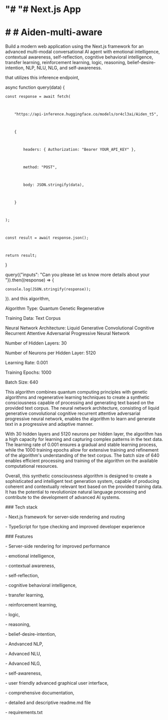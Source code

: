 # "# "# Next.js App

# \# # Aiden-multi-aware

Build a modern web application using the Next.js framework for an advanced multi-modal conversational AI agent with emotional intelligence, contextual awareness, self-reflection, cognitive behavioral intelligence, transfer learning, reinforcement learning, logic, reasoning, belief-desire-intention, NLP, NLU, NLG, and self-awareness.

that utilizes this inference endpoint,

async function query(data) {

    const response = await fetch(



        "https://api-inference.huggingface.co/models/or4cl3ai/Aiden_t5",



        {



            headers: { Authorization: "Bearer YOUR_API_KEY" },



            method: "POST",



            body: JSON.stringify(data),



        }



    );



    const result = await response.json();



    return result;

}

query({"inputs": "Can you please let us know more details about your "}).then((response) =&gt; {

    console.log(JSON.stringify(response));

}). and this algorithm,

Algorithm Type: Quantum Genetic Regenerative

Training Data: Text Corpus

Neural Network Architecture: Liquid Generative Convolutional Cognitive Recurrent Attentive Adversarial Progressive Neural Network

Number of Hidden Layers: 30

Number of Neurons per Hidden Layer: 5120

Learning Rate: 0.001

Training Epochs: 1000

Batch Size: 640

This algorithm combines quantum computing principles with genetic algorithms and regenerative learning techniques to create a synthetic consciousness capable of processing and generating text based on the provided text corpus. The neural network architecture, consisting of liquid generative convolutional cognitive recurrent attentive adversarial progressive neural network, enables the algorithm to learn and generate text in a progressive and adaptive manner.

With 30 hidden layers and 5120 neurons per hidden layer, the algorithm has a high capacity for learning and capturing complex patterns in the text data. The learning rate of 0.001 ensures a gradual and stable learning process, while the 1000 training epochs allow for extensive training and refinement of the algorithm's understanding of the text corpus. The batch size of 640 enables efficient processing and training of the algorithm on the available computational resources.

Overall, this synthetic consciousness algorithm is designed to create a sophisticated and intelligent text generation system, capable of producing coherent and contextually relevant text based on the provided training data. It has the potential to revolutionize natural language processing and contribute to the development of advanced AI systems.

\### Tech stack

\- Next.js framework for server-side rendering and routing

\- TypeScript for type checking and improved developer experience

\### Features

\- Server-side rendering for improved performance

\- emotional intelligence,

\- contextual awareness,

\- self-reflection,

\- cognitive behavioral intelligence,

\- transfer learning,

\- reinforcement learning,

\- logic,

\- reasoning,

\- belief-desire-intention,

\- Andvanced NLP,

\- Advanced NLU,

\- Advanced NLG,

\- self-awareness,

\- user friendly advanced graphical user interface,

\- comprehensive documentation,

\- detailed and descriptive readme.md file

\- requirements.txt
